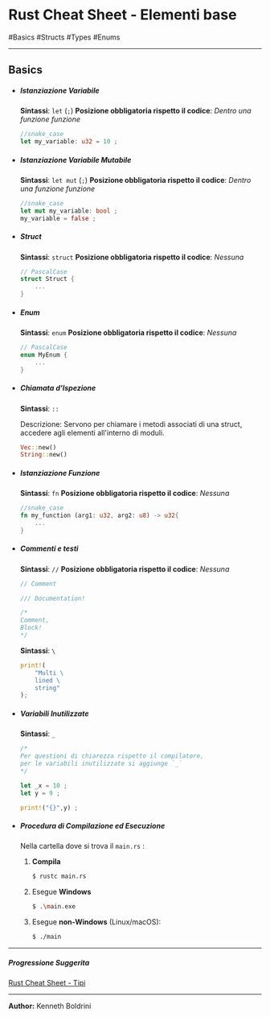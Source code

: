 # **Rust Cheat Sheet - Elementi base**
	
#Basics #Structs #Types #Enums 
	
---
## **Basics**
	
- ##### Istanziazione Variabile
	
	**Sintassi**: `let` (`;`)
	**Posizione obbligatoria rispetto il codice**: *Dentro una funzione funzione*
	
	```Rust
	//snake_case
	let my_variable: u32 = 10 ;
	```
	
	
- ##### Istanziazione Variabile Mutabile 
	
	**Sintassi**: `let mut` (`;`)
	**Posizione obbligatoria rispetto il codice**: *Dentro una funzione funzione*
	
	```Rust
	//snake_case
	let mut my_variable: bool ;
	my_variable = false ;
	```
	
	
- ##### Struct
	
	**Sintassi**: `struct`
	**Posizione obbligatoria rispetto il codice**: *Nessuna*
		
	```Rust
	// PascalCase
	struct Struct {
		...
	}
	```
	
	
	
- ##### Enum
	
	**Sintassi**: `enum`
	**Posizione obbligatoria rispetto il codice**: *Nessuna*
	
	```Rust
	// PascalCase
	enum MyEnum {
		...
	}
	```
	

	
- ##### Chiamata d'Ispezione 
	
	**Sintassi**: `::`
	
	Descrizione: Servono per chiamare i metodi associati di una struct, accedere agli elementi all'interno di moduli.
	
	``` Rust
	Vec::new()
	String::new()
	```
	
	
- ##### Istanziazione Funzione 
	
	**Sintassi**: `fn`
	**Posizione obbligatoria rispetto il codice**: *Nessuna*
	
	```Rust
	//snake_case
	fn my_function (arg1: u32, arg2: u8) -> u32{
		...
	}
	```
	
	
- ##### Commenti e testi
	
	**Sintassi**: `//`
	**Posizione obbligatoria rispetto il codice**: *Nessuna*
	
	```Rust
	// Comment
	
	/// Documentation!
	
	/*
	Comment,
	Block!
	*/
	```
	
	**Sintassi**: `\`
	
	```Rust
	print!(
		"Multi \
		lined \ 
		string"
	);
	```
	
- ##### Variabili Inutilizzate
	
	**Sintassi**: `_`
	
	```Rust
	/*
	Per questioni di chiarezza rispetto il compilatore, 
	per le variabili inutilizzate si aggiunge `_`
	*/
	
	let _x = 10 ;
	let y = 9 ;
	
	print!("{}",y) ;
	```
	
- ##### Procedura di Compilazione ed Esecuzione
	
	Nella cartella dove si trova il `main.rs` :
	
	1. **Compila**
		```sh
	   $ rustc main.rs
	   ```
	2. Esegue **Windows**
		```sh
	   $ .\main.exe
	   ```  
	3. Esegue **non-Windows** (Linux/macOS):
		```sh
	   $ ./main
	   ```     
	
---
##### Progressione Suggerita
[Rust Cheat Sheet - Tipi](./rust_cheat_sheet_types)
	
---
	
**Author:** Kenneth Boldrini
